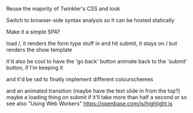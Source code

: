 Reuse the majority of Twinkler's CSS and look

Switch to browser-side syntax analysis so it can be hosted statically

Make it a simple SPA?


load /, it renders the form
type stuff in and hit submit, it stays on / but renders the show template


it'd also be cool to have the 'go back' button animate back to the 'submit' button, if I'm keeping it

and it'd be rad to finally implement different colourschemes

and an animated transition (maybe have the text slide in from the top?)
maybe a loading thing on submit if it'll take more than half a second or so
    see also "Using Web Workers" https://openbase.com/js/highlight.js

